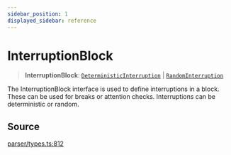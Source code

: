 ```yaml
---
sidebar_position: 1
displayed_sidebar: reference
---
```


# InterruptionBlock

> **InterruptionBlock**: [`DeterministicInterruption`](../interfaces/DeterministicInterruption.md) \| [`RandomInterruption`](../interfaces/RandomInterruption.md)

The InterruptionBlock interface is used to define interruptions in a block. These can be used for breaks or attention checks. Interruptions can be deterministic or random.

## Source

[parser/types.ts:812](https://github.com/revisit-studies/study/blob/0dbb50ff3c65a335d9205656b4ba13d45395ff66/src/parser/types.ts#L812)
